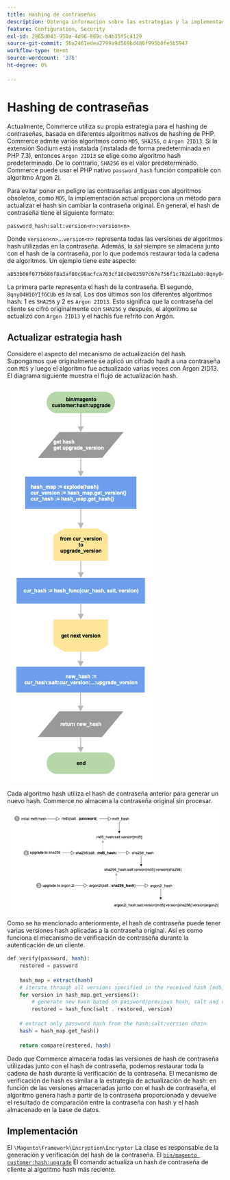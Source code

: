 ```yaml
---
title: Hashing de contraseñas
description: Obtenga información sobre las estrategias y la implementación de hash de contraseña.
feature: Configuration, Security
exl-id: 2865d041-950a-4d96-869c-b4b35f5c4120
source-git-commit: 56a2461edea2799a9d569bd486f995b0fe5b5947
workflow-type: tm+mt
source-wordcount: '376'
ht-degree: 0%

---
```


# Hashing de contraseñas

Actualmente, Commerce utiliza su propia estrategia para el hashing de contraseñas, basada en diferentes algoritmos nativos de hashing de PHP. Commerce admite varios algoritmos como `MD5`, `SHA256`, o `Argon 2ID13`. Si la extensión Sodium está instalada (instalada de forma predeterminada en PHP 7.3), entonces `Argon 2ID13` se elige como algoritmo hash predeterminado. De lo contrario, `SHA256` es el valor predeterminado. Commerce puede usar el PHP nativo `password_hash` función compatible con algoritmo Argon 2i.

Para evitar poner en peligro las contraseñas antiguas con algoritmos obsoletos, como `MD5`, la implementación actual proporciona un método para actualizar el hash sin cambiar la contraseña original. En general, el hash de contraseña tiene el siguiente formato:

```text
password_hash:salt:version<n>:version<n>
```

Donde `version<n>`...`version<n>` representa todas las versiones de algoritmos hash utilizadas en la contraseña. Además, la sal siempre se almacena junto con el hash de la contraseña, por lo que podemos restaurar toda la cadena de algoritmos. Un ejemplo tiene este aspecto:

```text
a853b06f077b686f8a3af80c98acfca763cf10c0e03597c67e756f1c782d1ab0:8qnyO4H1OYIfGCUb:1:2
```

La primera parte representa el hash de la contraseña. El segundo, `8qnyO4H1OYIfGCUb` es la sal. Los dos últimos son los diferentes algoritmos hash: 1 es `SHA256` y 2 es `Argon 2ID13`. Esto significa que la contraseña del cliente se cifró originalmente con `SHA256` y después, el algoritmo se actualizó con `Argon 2ID13` y el hachís fue refrito con Argón.

## Actualizar estrategia hash

Considere el aspecto del mecanismo de actualización del hash. Supongamos que originalmente se aplicó un cifrado hash a una contraseña con `MD5` y luego el algoritmo fue actualizado varias veces con Argon 2ID13. El diagrama siguiente muestra el flujo de actualización hash.

![Flujo de trabajo de actualización de hash](../../assets/configuration/hash-upgrade-algorithm.png)

Cada algoritmo hash utiliza el hash de contraseña anterior para generar un nuevo hash. Commerce no almacena la contraseña original sin procesar.

![Estrategia de actualización de hash](../../assets/configuration/hash-upgrade-strategy.png)

Como se ha mencionado anteriormente, el hash de contraseña puede tener varias versiones hash aplicadas a la contraseña original.
Así es como funciona el mecanismo de verificación de contraseña durante la autenticación de un cliente.

```php
def verify(password, hash):
    restored = password

    hash_map = extract(hash)
    # iterate through all versions specified in the received hash [md5, sha256, argon2id13]
    for version in hash_map.get_versions():
        # generate new hash based on password/previous hash, salt and version
        restored = hash_func(salt . restored, version)

    # extract only password hash from the hash:salt:version chain
    hash = hash_map.get_hash()

    return compare(restored, hash)
```

Dado que Commerce almacena todas las versiones de hash de contraseña utilizadas junto con el hash de contraseña, podemos restaurar toda la cadena de hash durante la verificación de la contraseña. El mecanismo de verificación de hash es similar a la estrategia de actualización de hash: en función de las versiones almacenadas junto con el hash de contraseña, el algoritmo genera hash a partir de la contraseña proporcionada y devuelve el resultado de comparación entre la contraseña con hash y el hash almacenado en la base de datos.

## Implementación

El `\Magento\Framework\Encryption\Encryptor` La clase es responsable de la generación y verificación del hash de la contraseña. El [`bin/magento customer:hash:upgrade`](https://devdocs.magento.com/guides/v2.4/reference/cli/magento.html#customerhashupgrade) El comando actualiza un hash de contraseña de cliente al algoritmo hash más reciente.
